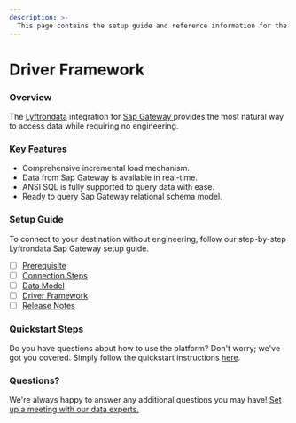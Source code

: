 ```yaml
---
description: >-
  This page contains the setup guide and reference information for the Sap Gateway source connector.
---
```


# Driver Framework

### Overview

The [Lyftrondata](https://www.lyftrondata.com/) integration for [Sap Gateway](https://www.lyftrondata.com/integration/sap-gateway/)[ ](https://www.lyftrondata.com/integration/sap-gateway/)provides the most natural way to access data while requiring no engineering.

### Key Features

* Comprehensive incremental load mechanism.
* Data from Sap Gateway is available in real-time.&#x20;
* ANSI SQL is fully supported to query data with ease.
* Ready to query Sap Gateway relational schema model.

### Setup Guide

To connect to your destination without engineering, follow our step-by-step Lyftrondata Sap Gateway setup guide.

* [ ] [Prerequisite](../../business-analytics/sap-gateway/prerequisite.md)
* [ ] [Connection Steps](../../business-analytics/sap-gateway/connection-steps.md)
* [ ] [Data Model](../../business-analytics/sap-gateway/data-model/)
* [ ] [Driver Framework](../../business-analytics/sap-gateway/driver-framework/)
* [ ] [Release Notes](../../business-analytics/sap-gateway/release-notes.md)

### Quickstart Steps

Do you have questions about how to use the platform? Don't worry; we've got you covered. Simply follow the quickstart instructions [here](../../../quickstart-steps.md).

### Questions? <a href="#questions" id="questions"></a>

We're always happy to answer any additional questions you may have! [Set up a meeting with our data experts.](https://www.lyftrondata.com/book-a-meeting/)


